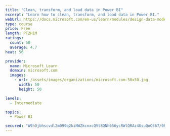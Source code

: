 ```yaml
---
title: "Clean, transform, and load data in Power BI"
excerpt: "Learn how to clean, transform, and load data in Power BI."
webUrl: https://docs.microsoft.com/en-us/learn/modules/design-data-model-power-bi/
type: course
price: Free
length: PT2H1M
ratings:
  count: 50
  average: 4.7
heat: 56

provider:
  name: Microsoft Learn
  domain: microsoft.com
  images:
    - url: /assets/images/organizations/microsoft.com-50x50.jpg
      width: 50
      height: 50

levels:
  - Intermediate

topics:
  - Power BI

secured: "W9hOjbhscvdl2m099q2kiNWZkcnxcQVt8QNh656ycRWlQRAz4UsuQoO567/0hLOj6rfbHXdsS8vanarpJ+y5ITvg9HuFsARii93DTaJ668iUZOlFmOI9dBb5r08u3gx9n1RX6PVgnURRmlMABl0S6nJVKOD19RAQ4NV/AXFyU+g0k9iDxcff3KrB5f4ivq5fPOSgWN5Kn/hyVvhS942RY+j0EJvoFgHn3QupA74Ocl1R7NMGyjGjnoDw8M3zoi8GKONx/jYwZzuo7u9rIyd+WH4EzR6BfKmhs10Y7n8ogLcH78h1MUbkBmiQ2CkFuKUp6Lihltbr8nkeRnRGbc8il0jsc86N+GUhvT7MhPrnYlKxtFwxIWBjJrEZ+SlZnnb0Px/PX9UzW+uENIprnhlEnw==;s7MW+Pe1ts4mdBvgguYrBQ=="
---
```


